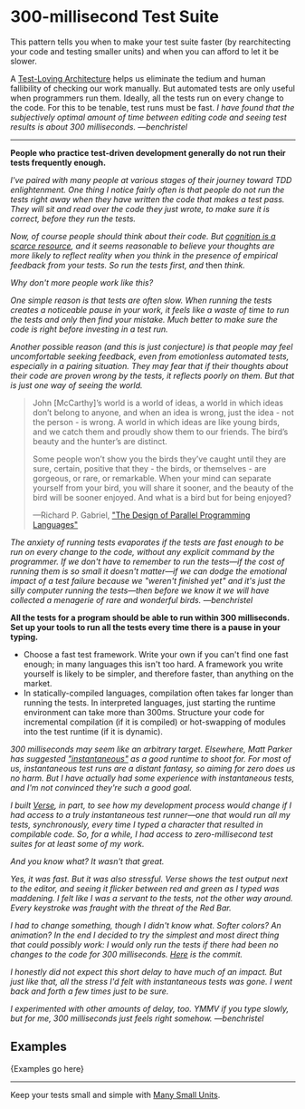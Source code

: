 # 300-millisecond Test Suite

This pattern tells you when to make your test suite faster (by
rearchitecting your code and testing smaller units) and when you
can afford to let it be slower.

A [Test-Loving Architecture](./test-loving-architecture.md) helps us
eliminate the tedium and human fallibility of checking our work manually.
But automated tests are only useful when
programmers run them. Ideally, all the tests run on every change
to the code. For this to be tenable, test runs must be fast.
*I have found that the subjectively optimal
amount of time between editing code and seeing test results is
about 300 milliseconds. —benchristel*

---

**People who practice test-driven development generally do not run their
tests frequently enough.**

*I've paired with many people at various stages of their journey toward
TDD enlightenment. One thing I notice fairly often is that people do not
run the tests right away when they have written the code that makes a test
pass. They will sit and read over the code they just wrote, to make sure
it is correct, before they run the tests.*

*Now, of course people should think about their code. But [cognition
is a scarce resource](http://seriouspony.com/blog/2013/7/24/your-app-makes-me-fat),
and it seems reasonable to believe your thoughts are more likely to reflect reality when you
think in the presence of empirical feedback from your tests. So run the tests first,
and* then *think.*

*Why don't more people work like this?*

*One simple reason is that tests are often slow. When running the tests creates
a noticeable pause in your work, it feels like a waste of time to run the tests and only
then find your mistake. Much better to make sure the code is right before
investing in a test run.*

*Another possible reason (and this is just conjecture) is that people may feel
uncomfortable seeking feedback, even from emotionless automated tests, especially
in a pairing situation. They may fear that if their thoughts about their code are
proven wrong by the tests, it reflects poorly on them. But that is just one way
of seeing the world.*

> John [McCarthy]’s world is a world of ideas, a world in which ideas don’t belong to anyone,
> and when an idea is wrong, just the idea - not the person - is wrong. A world in
> which ideas are like young birds, and we catch them and proudly show them to our friends.
> The bird’s beauty and the hunter’s are distinct.
>
> Some people won’t show you the birds they’ve caught until they are sure,
> certain, positive that they - the birds, or themselves - are gorgeous, or rare,
> or remarkable. When your mind can separate yourself from your bird, you will share it
> sooner, and the beauty of the bird will be sooner enjoyed.
> And what is a bird but for being enjoyed?
>
> —Richard P. Gabriel, ["The Design of Parallel Programming Languages"](http://dreamsongs.net/10ideas.html)

*The anxiety of running tests evaporates if the tests are fast enough to be run
on every change to the code, without any explicit command by the programmer.
If we don't have to remember to run the tests—if the cost of running them
is so small it doesn't matter—if we can dodge the emotional impact of
a test failure because we "weren't finished yet" and it's just the silly
computer running the tests—then before we know it we will have collected
a menagerie of rare and wonderful birds. —benchristel*

**All the tests for a program should be able to run within 300 milliseconds. Set up your
tools to run all the tests every time there is a pause in your typing.**

- Choose a fast test framework. Write your own if you can't find one fast enough; in
  many languages this isn't too hard. A framework you write yourself is likely to be
  simpler, and therefore faster, than anything on the market.
- In statically-compiled languages, compilation often takes far longer than running the tests.
  In interpreted languages, just starting the runtime environment can take more than 300ms.
  Structure your code for incremental compilation (if it is compiled) or hot-swapping of modules
  into the test runtime (if it is dynamic).

*300 milliseconds may seem like an arbitrary target. Elsewhere, Matt Parker has suggested
["instantaneous"](https://builttoadapt.io/four-goals-of-a-good-test-suite-651b3a4cfd33)
as a good runtime to shoot for. For most of us, instantaneous test runs are a distant fantasy, so
aiming for zero does us no harm. But I have actually had some experience with instantaneous
tests, and I'm not convinced they're such a good goal.*

*I built [Verse](https://github.com/benchristel/verse), in part, to see how my development process would change if I had access
to a truly instantaneous test runner—one that would run all my tests, synchronously, every
time I typed a character that resulted in compilable code. So, for a while, I had access to
zero-millisecond test suites for at least some of my work.*

*And you know what? It wasn't that great.*

*Yes, it was fast. But it was also stressful. Verse shows the test output next to the editor,
and seeing it flicker between red and green as I typed was maddening. I felt like I was a
servant to the tests, not the other way around. Every keystroke was fraught with the
threat of the Red Bar.*

*I had to change something, though I didn't know what. Softer colors? An animation?
In the end I decided to try the simplest and most direct thing that could possibly
work: I would only run the tests if there had been no changes to the code for 300 milliseconds.
[Here](https://github.com/benchristel/verse/commit/7d996d496d39e07ca92461060a6b4e16d8c50df9) is the commit.*

*I honestly did not expect this short delay to have much of an impact. But just like that, all the
stress I'd felt with instantaneous tests was gone. I went back and forth a few times just to be sure.*

*I experimented with other amounts of delay, too. YMMV if you type slowly, but for me, 300 milliseconds
just feels right somehow. —benchristel*


## Examples

{Examples go here}

---

Keep your tests small and simple with [Many Small Units](./many-small-units.md).

